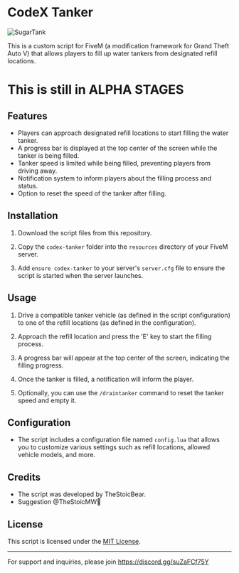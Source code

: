 # CodeX Tanker

![SugarTank](https://github.com/5M-CodeX/codex-tanker/assets/112611821/66c89b9c-644e-4346-84eb-2b4370a11ba1)

This is a custom script for FiveM (a modification framework for Grand Theft Auto V) that allows players to fill up water tankers from designated refill locations.


# This is still in ALPHA STAGES

## Features

- Players can approach designated refill locations to start filling the water tanker.
- A progress bar is displayed at the top center of the screen while the tanker is being filled.
- Tanker speed is limited while being filled, preventing players from driving away.
- Notification system to inform players about the filling process and status.
- Option to reset the speed of the tanker after filling.

## Installation

1. Download the script files from this repository.

2. Copy the `codex-tanker` folder into the `resources` directory of your FiveM server.

3. Add `ensure codex-tanker` to your server's `server.cfg` file to ensure the script is started when the server launches.

## Usage

1. Drive a compatible tanker vehicle (as defined in the script configuration) to one of the refill locations (as defined in the configuration).

2. Approach the refill location and press the 'E' key to start the filling process.

3. A progress bar will appear at the top center of the screen, indicating the filling progress.

4. Once the tanker is filled, a notification will inform the player.

5. Optionally, you can use the `/draintanker` command to reset the tanker speed and empty it.

## Configuration

- The script includes a configuration file named `config.lua` that allows you to customize various settings such as refill locations, allowed vehicle models, and more.

## Credits

- The script was developed by TheStoicBear.
- Suggestion @TheStoicMW💚


## License

This script is licensed under the [MIT License](LICENSE).

---

For support and inquiries, please join https://discord.gg/suZaFCf75Y
